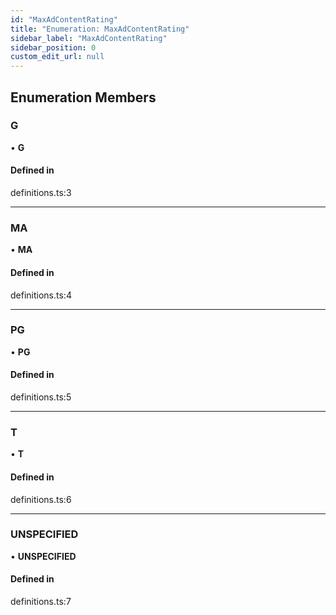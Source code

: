 ```yaml
---
id: "MaxAdContentRating"
title: "Enumeration: MaxAdContentRating"
sidebar_label: "MaxAdContentRating"
sidebar_position: 0
custom_edit_url: null
---
```


## Enumeration Members

### G

• **G**

#### Defined in

definitions.ts:3

___

### MA

• **MA**

#### Defined in

definitions.ts:4

___

### PG

• **PG**

#### Defined in

definitions.ts:5

___

### T

• **T**

#### Defined in

definitions.ts:6

___

### UNSPECIFIED

• **UNSPECIFIED**

#### Defined in

definitions.ts:7

